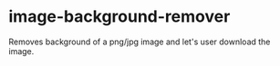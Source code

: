 # image-background-remover
Removes background of a png/jpg image and let's user download the image.
